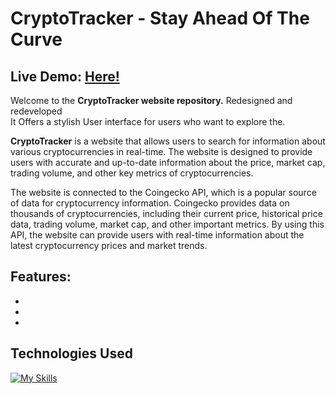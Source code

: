 # CryptoTracker - Stay Ahead Of The Curve

## Live Demo: [Here!](https://cryptotracker.netlify.app/)

Welcome to the **CryptoTracker website repository.** Redesigned and redeveloped
<br/>
It Offers a stylish User interface for users who want to explore the.

<p><b>CryptoTracker</b> is a website that allows users to search for information about various cryptocurrencies in real-time. The website is designed to provide users with accurate and up-to-date information about the price, market cap, trading volume, and other key metrics of cryptocurrencies. <br/>

The website is connected to the Coingecko API, which is a popular source of data for cryptocurrency information. Coingecko provides data on thousands of cryptocurrencies, including their current price, historical price data, trading volume, market cap, and other important metrics. By using this API, the website can provide users with real-time information about the latest cryptocurrency prices and market trends.
</p>

## Features:
  -
  -
  -

## Technologies Used
[![My Skills](https://skillicons.dev/icons?i=react,scss,git,netlify)](https://skillicons.dev)